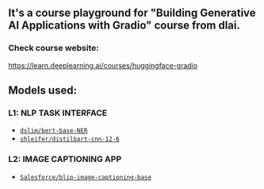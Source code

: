 ## It's a course playground for "Building Generative AI Applications with Gradio" course from dlai.

### Check course website:
https://learn.deeplearning.ai/courses/huggingface-gradio

## Models used:
### L1: NLP TASK INTERFACE
* [`dslim/bert-base-NER`](https://huggingface.co/dslim/bert-base-NER)
* [`shleifer/distilbart-cnn-12-6`](https://huggingface.co/sshleifer/distilbart-cnn-12-6)
### L2: IMAGE CAPTIONING APP
* [`Salesforce/blip-image-captioning-base`](https://huggingface.co/Salesforce/blip-image-captioning-base)
